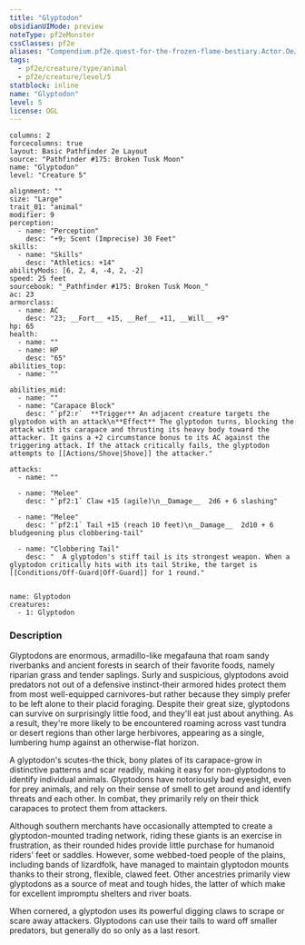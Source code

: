 ```yaml
---
title: "Glyptodon"
obsidianUIMode: preview
noteType: pf2eMonster
cssClasses: pf2e
aliases: "Compendium.pf2e.quest-for-the-frozen-flame-bestiary.Actor.OeJlR7ZSSc0azABd" 
tags:
  - pf2e/creature/type/animal
  - pf2e/creature/level/5
statblock: inline
name: "Glyptodon"
level: 5
license: OGL
---
```


```statblock
columns: 2
forcecolumns: true
layout: Basic Pathfinder 2e Layout
source: "Pathfinder #175: Broken Tusk Moon"
name: "Glyptodon"
level: "Creature 5"

alignment: ""
size: "Large"
trait_01: "animal"
modifier: 9
perception:
  - name: "Perception"
    desc: "+9; Scent (Imprecise) 30 Feet"
skills:
  - name: "Skills"
    desc: "Athletics: +14"
abilityMods: [6, 2, 4, -4, 2, -2]
speed: 25 feet
sourcebook: "_Pathfinder #175: Broken Tusk Moon_"
ac: 23
armorclass:
  - name: AC
    desc: "23; __Fort__ +15, __Ref__ +11, __Will__ +9"
hp: 65
health:
  - name: ""
  - name: HP
    desc: "65"
abilities_top:
  - name: ""

abilities_mid:
  - name: ""
  - name: "Carapace Block"
    desc: "`pf2:r`  **Trigger** An adjacent creature targets the glyptodon with an attack\n**Effect** The glyptodon turns, blocking the attack with its carapace and thrusting its heavy body toward the attacker. It gains a +2 circumstance bonus to its AC against the triggering attack. If the attack critically fails, the glyptodon attempts to [[Actions/Shove|Shove]] the attacker."

attacks:
  - name: ""

  - name: "Melee"
    desc: "`pf2:1` Claw +15 (agile)\n__Damage__  2d6 + 6 slashing"

  - name: "Melee"
    desc: "`pf2:1` Tail +15 (reach 10 feet)\n__Damage__  2d10 + 6 bludgeoning plus clobbering-tail"

  - name: "Clobbering Tail"
    desc: "  A glyptodon's stiff tail is its strongest weapon. When a glyptodon critically hits with its tail Strike, the target is [[Conditions/Off-Guard|Off-Guard]] for 1 round."
 
```

```encounter-table
name: Glyptodon
creatures:
  - 1: Glyptodon
```


### Description
Glyptodons are enormous, armadillo-like megafauna that roam sandy riverbanks and ancient forests in search of their favorite foods, namely riparian grass and tender saplings. Surly and suspicious, glyptodons avoid predators not out of a defensive instinct-their armored hides protect them from most well-equipped carnivores-but rather because they simply prefer to be left alone to their placid foraging. Despite their great size, glyptodons can survive on surprisingly little food, and they'll eat just about anything. As a result, they're more likely to be encountered roaming across vast tundra or desert regions than other large herbivores, appearing as a single, lumbering hump against an otherwise-flat horizon.

A glyptodon's scutes-the thick, bony plates of its carapace-grow in distinctive patterns and scar readily, making it easy for non-glyptodons to identify individual animals. Glyptodons have notoriously bad eyesight, even for prey animals, and rely on their sense of smell to get around and identify threats and each other. In combat, they primarily rely on their thick carapaces to protect them from attackers.

Although southern merchants have occasionally attempted to create a glyptodon-mounted trading network, riding these giants is an exercise in frustration, as their rounded hides provide little purchase for humanoid riders' feet or saddles. However, some webbed-toed people of the plains, including bands of lizardfolk, have managed to maintain glyptodon mounts thanks to their strong, flexible, clawed feet. Other ancestries primarily view glyptodons as a source of meat and tough hides, the latter of which make for excellent impromptu shelters and river boats.

When cornered, a glyptodon uses its powerful digging claws to scrape or scare away attackers. Glyptodons can use their tails to ward off smaller predators, but generally do so only as a last resort.
